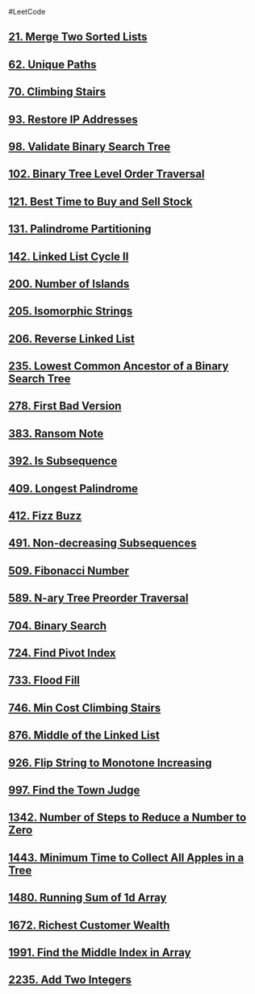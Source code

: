 #LeetCode

## [21. Merge Two Sorted Lists](https://leetcode.com/problems/merge-two-sorted-lists/)

## [62. Unique Paths](https://leetcode.com/problems/unique-paths/)

## [70. Climbing Stairs](https://leetcode.com/problems/climbing-stairs/)

## [93. Restore IP Addresses](https://leetcode.com/problems/restore-ip-addresses/)

## [98. Validate Binary Search Tree](https://leetcode.com/problems/validate-binary-search-tree/)

## [102. Binary Tree Level Order Traversal](https://leetcode.com/problems/binary-tree-level-order-traversal/)

## [121. Best Time to Buy and Sell Stock](https://leetcode.com/problems/best-time-to-buy-and-sell-stock/)

## [131. Palindrome Partitioning](https://leetcode.com/problems/palindrome-partitioning/)

## [142. Linked List Cycle II](https://leetcode.com/problems/linked-list-cycle-ii/)

## [200. Number of Islands](https://leetcode.com/problems/number-of-islands/)

## [205. Isomorphic Strings](https://leetcode.com/problems/isomorphic-strings/)

## [206. Reverse Linked List](https://leetcode.com/problems/reverse-linked-list/)

## [235. Lowest Common Ancestor of a Binary Search Tree](https://leetcode.com/problems/lowest-common-ancestor-of-a-binary-search-tree/)

## [278. First Bad Version](https://leetcode.com/problems/first-bad-version/)

## [383. Ransom Note](https://leetcode.com/problems/ransom-note/)

## [392. Is Subsequence](https://leetcode.com/problems/is-subsequence/)

## [409. Longest Palindrome](https://leetcode.com/problems/longest-palindrome/)

## [412. Fizz Buzz](https://leetcode.com/problems/fizz-buzz/)

## [491. Non-decreasing Subsequences](https://leetcode.com/problems/non-decreasing-subsequences/)

## [509. Fibonacci Number](https://leetcode.com/problems/fibonacci-number/)

## [589. N-ary Tree Preorder Traversal](https://leetcode.com/problems/n-ary-tree-preorder-traversal/)

## [704. Binary Search](https://leetcode.com/problems/binary-search/)

## [724. Find Pivot Index](https://leetcode.com/problems/find-pivot-index/)

## [733. Flood Fill](https://leetcode.com/problems/flood-fill/)

## [746. Min Cost Climbing Stairs](https://leetcode.com/problems/min-cost-climbing-stairs/)

## [876. Middle of the Linked List](https://leetcode.com/problems/middle-of-the-linked-list/)

## [926. Flip String to Monotone Increasing](https://leetcode.com/problems/flip-string-to-monotone-increasing/)

## [997. Find the Town Judge](https://leetcode.com/problems/find-the-town-judge/)

## [1342. Number of Steps to Reduce a Number to Zero](https://leetcode.com/problems/number-of-steps-to-reduce-a-number-to-zero/)

## [1443. Minimum Time to Collect All Apples in a Tree](https://leetcode.com/problems/minimum-time-to-collect-all-apples-in-a-tree/)

## [1480. Running Sum of 1d Array](https://leetcode.com/problems/running-sum-of-1d-array/)

## [1672. Richest Customer Wealth](https://leetcode.com/problems/richest-customer-wealth/)

## [1991. Find the Middle Index in Array](https://leetcode.com/problems/find-the-middle-index-in-array/)

## [2235. Add Two Integers](https://leetcode.com/problems/add-two-integers/)